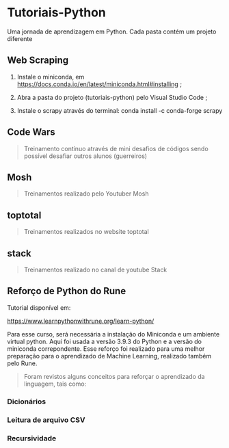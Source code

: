 # Tutoriais-Python
Uma jornada de aprendizagem em Python. Cada pasta contém um projeto diferente

## Web Scraping
1. Instale o miniconda, em https://docs.conda.io/en/latest/miniconda.html#installing ;

2. Abra a pasta do projeto (tutoriais-python) pelo Visual Studio Code ;

3. Instale o scrapy através do terminal: conda install -c conda-forge scrapy

## Code Wars
> Treinamento contínuo através de mini desafios de códigos sendo possível desafiar outros alunos (guerreiros)

## Mosh
> Treinamentos realizado pelo Youtuber Mosh

## toptotal
> Treinamentos realizados no website toptotal

## stack
> Treinamentos realizado no canal de youtube Stack

## Reforço de Python do Rune
Tutorial disponível em:

https://www.learnpythonwithrune.org/learn-python/

Para esse curso, será necessária a instalação do Miniconda e um ambiente virtual python. Aqui foi usada a versão 3.9.3 do Python e a versão do miniconda correpondente. Esse reforço foi realizado para uma melhor preparação para o aprendizado de Machine Learning, realizado também pelo Rune.

> Foram revistos alguns conceitos para reforçar o aprendizado da linguagem, tais como:
### Dicionários
### Leitura de arquivo CSV
### Recursividade
